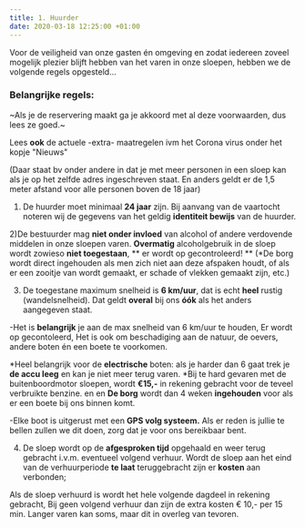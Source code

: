 ```yaml
---
title: 1. Huurder
date: 2020-03-18 12:25:00 +01:00
---
```


Voor de veiligheid van onze gasten én omgeving en zodat iedereen zoveel mogelijk plezier blijft hebben van het varen in onze sloepen, hebben we de volgende regels opgesteld...

### Belangrijke regels: 

~Als je de reservering maakt ga je akkoord met al deze voorwaarden, dus lees ze goed.~

Lees **ook** de actuele -extra- maatregelen ivm het Corona virus onder het kopje "Nieuws"

(Daar staat bv onder andere in dat je met meer personen in een sloep kan als je op het zelfde adres ingeschreven staat. En anders geldt er de 1,5 meter afstand voor alle personen boven de 18 jaar)

1) De huurder moet minimaal **24 jaar** zijn.
Bij aanvang van de vaartocht noteren wij de gegevens van het geldig **identiteit bewijs** van de huurder.     
 
2)De bestuurder mag **niet onder invloed** van alcohol of andere verdovende middelen in onze sloepen varen.
 **Overmatig**  alcoholgebruik in de sloep wordt zowieso **niet toegestaan**, ** er wordt op gecontroleerd! **
(*De borg wordt direct ingehouden als men zich niet aan deze afspaken houdt, of als er een zooitje van wordt gemaakt, er schade of vlekken gemaakt zijn, etc.)

3) De toegestane maximum snelheid is **6 km/uur**, dat is echt **heel** rustig (wandelsnelheid). 
Dat geldt **overal** 
bij ons **óók** als het anders aangegeven staat. 

-Het is **belangrijk** je aan de max snelheid van 6 km/uur te houden, 
Er wordt op gecontoleerd, 
Het is ook om beschadiging aan de natuur, de oevers, andere boten én een boete te voorkomen.

*Heel belangrijk voor de **electrische** boten: als je harder dan 6 gaat trek je **de accu leeg** en kan je niet meer terug varen. 
*Bij te hard gevaren met de buitenboordmotor sloepen, wordt **€15,-** in rekening gebracht voor de teveel verbruikte benzine. 
en
en 
 **De borg** wordt dan 4 weken **ingehouden** voor als er een boete bij ons binnen komt.

-Elke boot is uitgerust met een **GPS volg systeem.**
Als er reden is jullie te bellen zullen we dit doen, zorg dat je voor ons bereikbaar bent.

4) De sloep wordt op de **afgesproken tijd** opgehaald en weer terug gebracht i.v.m. eventueel volgend verhuur.
Wordt de sloep aan het eind van de verhuurperiode **te laat** teruggebracht zijn er **kosten** aan verbonden;

Als de sloep verhuurd is wordt het hele volgende dagdeel in rekening gebracht,
Bij geen volgend verhuur dan zijn de extra kosten € 10,- per 15 min.
Langer varen kan soms, maar dit in overleg van tevoren.